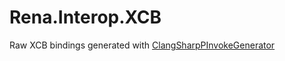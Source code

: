 # Rena.Interop.XCB
Raw XCB bindings generated with [ClangSharpPInvokeGenerator](https://github.com/dotnet/ClangSharp)